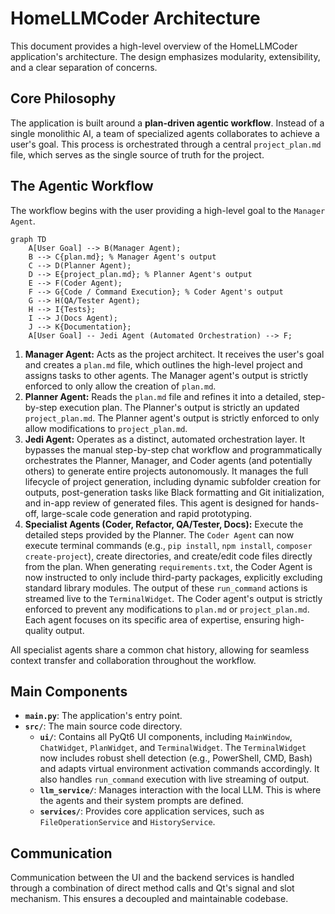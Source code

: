 # HomeLLMCoder Architecture

This document provides a high-level overview of the HomeLLMCoder application's architecture. The design emphasizes modularity, extensibility, and a clear separation of concerns.

## Core Philosophy

The application is built around a **plan-driven agentic workflow**. Instead of a single monolithic AI, a team of specialized agents collaborates to achieve a user's goal. This process is orchestrated through a central `project_plan.md` file, which serves as the single source of truth for the project.

## The Agentic Workflow

The workflow begins with the user providing a high-level goal to the `Manager Agent`.

```mermaid
graph TD
    A[User Goal] --> B(Manager Agent);
    B --> C{plan.md}; % Manager Agent's output
    C --> D(Planner Agent);
    D --> E{project_plan.md}; % Planner Agent's output
    E --> F(Coder Agent);
    F --> G{Code / Command Execution}; % Coder Agent's output
    G --> H(QA/Tester Agent);
    H --> I{Tests};
    I --> J(Docs Agent);
    J --> K{Documentation};
    A[User Goal] -- Jedi Agent (Automated Orchestration) --> F;
```

1.  **Manager Agent:** Acts as the project architect. It receives the user's goal and creates a `plan.md` file, which outlines the high-level project and assigns tasks to other agents. The Manager agent's output is strictly enforced to only allow the creation of `plan.md`.
2.  **Planner Agent:** Reads the `plan.md` file and refines it into a detailed, step-by-step execution plan. The Planner's output is strictly an updated `project_plan.md`. The Planner agent's output is strictly enforced to only allow modifications to `project_plan.md`.
3.  **Jedi Agent:** Operates as a distinct, automated orchestration layer. It bypasses the manual step-by-step chat workflow and programmatically orchestrates the Planner, Manager, and Coder agents (and potentially others) to generate entire projects autonomously. It manages the full lifecycle of project generation, including dynamic subfolder creation for outputs, post-generation tasks like Black formatting and Git initialization, and in-app review of generated files. This agent is designed for hands-off, large-scale code generation and rapid prototyping.
4.  **Specialist Agents (Coder, Refactor, QA/Tester, Docs):** Execute the detailed steps provided by the Planner. The `Coder Agent` can now execute terminal commands (e.g., `pip install`, `npm install`, `composer create-project`), create directories, and create/edit code files directly from the plan. When generating `requirements.txt`, the Coder Agent is now instructed to only include third-party packages, explicitly excluding standard library modules. The output of these `run_command` actions is streamed live to the `TerminalWidget`. The Coder agent's output is strictly enforced to prevent any modifications to `plan.md` or `project_plan.md`. Each agent focuses on its specific area of expertise, ensuring high-quality output.

All specialist agents share a common chat history, allowing for seamless context transfer and collaboration throughout the workflow.

## Main Components

-   **`main.py`**: The application's entry point.
-   **`src/`**: The main source code directory.
    -   **`ui/`**: Contains all PyQt6 UI components, including `MainWindow`, `ChatWidget`, `PlanWidget`, and `TerminalWidget`. The `TerminalWidget` now includes robust shell detection (e.g., PowerShell, CMD, Bash) and adapts virtual environment activation commands accordingly. It also handles `run_command` execution with live streaming of output.
    -   **`llm_service/`**: Manages interaction with the local LLM. This is where the agents and their system prompts are defined.
    -   **`services/`**: Provides core application services, such as `FileOperationService` and `HistoryService`.

## Communication

Communication between the UI and the backend services is handled through a combination of direct method calls and Qt's signal and slot mechanism. This ensures a decoupled and maintainable codebase.

